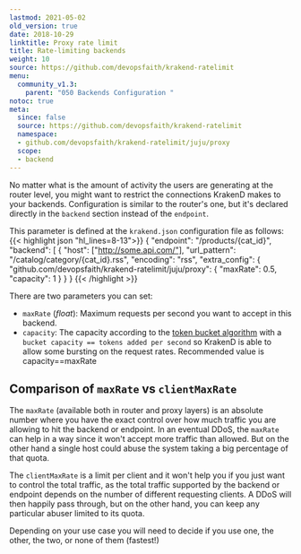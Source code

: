 ```yaml
---
lastmod: 2021-05-02
old_version: true
date: 2018-10-29
linktitle: Proxy rate limit
title: Rate-limiting backends
weight: 10
source: https://github.com/devopsfaith/krakend-ratelimit
menu:
  community_v1.3:
    parent: "050 Backends Configuration "
notoc: true
meta:
  since: false
  source: https://github.com/devopsfaith/krakend-ratelimit
  namespace:
  - github.com/devopsfaith/krakend-ratelimit/juju/proxy
  scope:
  - backend
---
```


No matter what is the amount of activity the users are generating at the router level, you might want to restrict the connections KrakenD makes to your backends. Configuration is similar to the router's one, but it's declared directly in the `backend` section instead of the `endpoint`.

This parameter is defined at the `krakend.json` configuration file as follows:
{{< highlight json "hl_lines=8-13">}}
    {
      "endpoint": "/products/{cat_id}",
      "backend": [
      {
          "host": ["http://some.api.com/"],
          "url_pattern": "/catalog/category/{cat_id}.rss",
          "encoding": "rss",
          "extra_config": {
              "github.com/devopsfaith/krakend-ratelimit/juju/proxy": {
                  "maxRate": 0.5,
                  "capacity": 1
              }
          }
      }
{{< /highlight >}}

There are two parameters you can set:

- `maxRate` (*float*): Maximum requests per second you want to accept in this backend.
- `capacity`: The capacity according to the [token bucket algorithm](https://en.wikipedia.org/wiki/Token_bucket) with a `bucket capacity == tokens added per second` so KrakenD is able to allow some bursting on the request rates. Recommended value is capacity==maxRate



## Comparison of `maxRate` vs `clientMaxRate`
The `maxRate` (available both in router and proxy layers) is an absolute number where you have the exact control over how much traffic you are allowing to hit the backend or endpoint. In an eventual DDoS, the `maxRate` can help in a way since it won't accept more traffic than allowed. But on the other hand a single host could abuse the system taking a big percentage of that quota.

The `clientMaxRate` is a limit per client and it won't help you if you just want to control the total traffic, as
the total traffic supported by the backend or endpoint depends on the number of different requesting clients. A DDoS will then happily pass through, but on the other hand, you can keep any particular abuser limited to its quota.

Depending on your use case you will need to decide if you use one, the other, the two, or none of them (fastest!)
